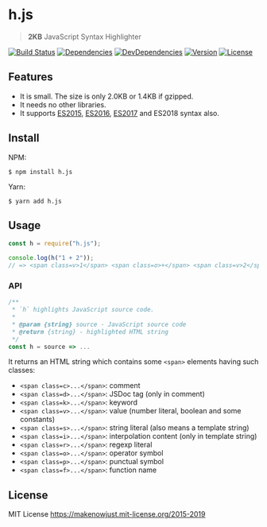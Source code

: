 # h.js

> **2KB** JavaScript Syntax Highlighter

[![Build Status](https://img.shields.io/travis/MakeNowJust/h.js.svg?style=flat-square)](https://travis-ci.org/MakeNowJust/h.js)
[![Dependencies](https://img.shields.io/david/MakeNowJust/h.js.svg?style=flat-square)](https://david-dm.org/MakeNowJust/h.js#info=dependencies)
[![DevDependencies](https://img.shields.io/david/dev/MakeNowJust/h.js.svg?style=flat-square)](https://david-dm.org/MakeNowJust/h.js#info=devDependencies)
[![Version](https://img.shields.io/npm/v/h.js.svg?style=flat-square)](https://www.npmjs.com/package/h.js)
[![License](https://img.shields.io/npm/l/h.js.svg?style=flat-square)](https://makenowjust.mit-license.org/2015-2018)

## Features

- It is small. The size is only 2.0KB or 1.4KB if gzipped.
- It needs no other libraries.
- It supports [ES2015][], [ES2016][], [ES2017][] and ES2018 syntax also.

[es2015]: http://www.ecma-international.org/ecma-262/6.0/
[es2016]: http://www.ecma-international.org/ecma-262/7.0/
[es2017]: http://www.ecma-international.org/ecma-262/8.0/

## Install

NPM:

```console
$ npm install h.js
```

Yarn:

```console
$ yarn add h.js
```

## Usage

```javascript
const h = require("h.js");

console.log(h("1 + 2"));
// => <span class=v>1</span> <span class=o>+</span> <span class=v>2</span>
```

### API

```javascript
/**
 * `h` highlights JavaScript source code.
 *
 * @param {string} source - JavaScript source code
 * @return {string} - highlighted HTML string
 */
const h = source => ...
```

It returns an HTML string which contains some `<span>` elements having such classes:

- `<span class=c>...</span>`: comment
- `<span class=d>...</span>`: JSDoc tag (only in comment)
- `<span class=k>...</span>`: keyword
- `<span class=v>...</span>`: value (number literal, boolean and some constants)
- `<span class=s>...</span>`: string literal (also means a template string)
- `<span class=i>...</span>`: interpolation content (only in template string)
- `<span class=r>...</span>`: regexp literal
- `<span class=o>...</span>`: operator symbol
- `<span class=p>...</span>`: punctual symbol
- `<span class=f>...</span>`: function name

## License

MIT License <https://makenowjust.mit-license.org/2015-2019>
